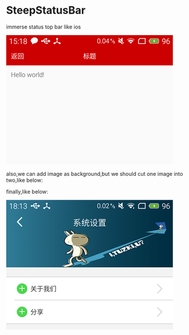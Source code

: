 # SteepStatusBar
immerse status top bar like ios

![示例图1](https://github.com/xmliu/SteepStatusBar/blob/master/raw/statusbar1.png)

also,we can add image as background,but we should cut one image into two,like below:



finally,like below:

![示例图2](https://github.com/xmliu/SteepStatusBar/blob/master/raw/statusbar2.png)
